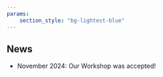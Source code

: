 ```yaml
---
params:
    section_style: "bg-lightest-blue"
---
```

## News
- November 2024: Our Workshop was accepted! 

